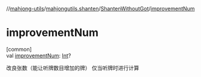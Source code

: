 //[mahjong-utils](../../../index.md)/[mahjongutils.shanten](../index.md)/[ShantenWithoutGot](index.md)/[improvementNum](improvement-num.md)

# improvementNum

[common]\
val [improvementNum](improvement-num.md): [Int](https://kotlinlang.org/api/latest/jvm/stdlib/kotlin/-int/index.html)?

改良张数（能让听牌数目增加的牌） 仅当听牌时进行计算

